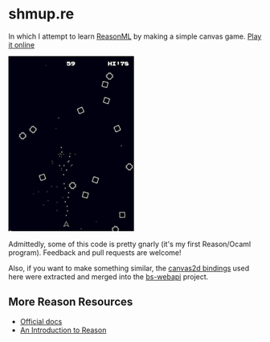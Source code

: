 # shmup.re

In which I attempt to learn [ReasonML](https://facebook.github.io/reason) by making a simple canvas game. [Play it online](http://aaronfranks.com/shmup.re)

[![screenshot](./assets/screenshot.png)](http://aaronfranks.com/shmup.re)

Admittedly, some of this code is pretty gnarly (it's my first Reason/Ocaml program). Feedback and
pull requests are welcome!

Also, if you want to make something similar, the [canvas2d bindings](https://github.com/BuckleTypes/bs-webapi-incubator/blob/master/src/gl/canvas2dRe.re) used here were extracted and merged into the [bs-webapi](https://github.com/BuckleTypes/bs-webapi-incubator) project.


## More Reason Resources

* [Official docs](https://facebook.github.io/reason)
* [An Introduction to Reason](https://kennetpostigo.gitbooks.io/an-introduction-to-reason/)
